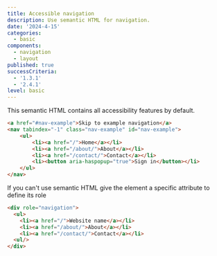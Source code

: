 ```yaml
---
title: Accessible navigation
description: Use semantic HTML for navigation.
date: '2024-4-15'
categories:
  - basic
components:
  - navigation
  - layout
published: true
successCriteria:
  - '1.3.1'
  - '2.4.1'
level: basic
---
```


This semantic HTML contains all accessibility features by default.

```html
<a href="#nav-example">Skip to example navigation</a>
<nav tabindex="-1" class="nav-example" id="nav-example">
	<ul>
		<li><a href="/">Home</a></li>
		<li><a href="/about/">About</a></li>
		<li><a href="/contact/">Contact</a></li>
		<li><button aria-haspopup="true">Sign in</button></li>
	</ul>
</nav>
```

If you can't use semantic HTML give the element a specific attribute to define its role

```html
<div role="navigation">
  <ul>
    <li><a href="/">Website name</a></li>
    <li><a href="/about/">About</a></li>
    <li><a href="/contact/">Contact</a></li>
  <ul/>
</div>
```
